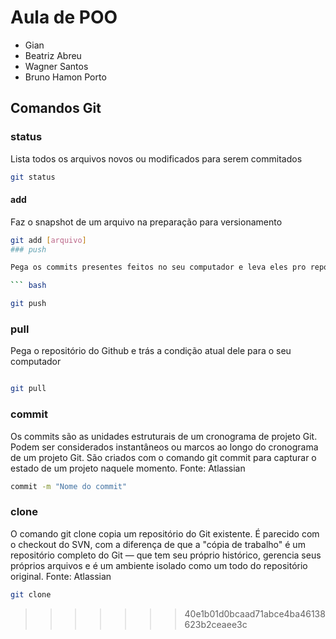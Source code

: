 # Aula de POO

- Gian
- Beatriz Abreu
- Wagner Santos
- Bruno Hamon Porto

## Comandos Git

### status

Lista todos os arquivos novos ou modificados para serem commitados

```bash
git status
```
#### add

Faz o snapshot de um arquivo na preparação para versionamento

```bash
git add [arquivo]
### push

Pega os commits presentes feitos no seu computador e leva eles pro repositório no Github, ao fazer isso, é pedido a identificação do usuário atravéz do username e do Token de acesso

``` bash

git push

```

### pull

Pega o repositório do Github e trás a condição atual dele para o seu computador

```bash

git pull

```

### commit

Os commits são as unidades estruturais de um cronograma de projeto Git. Podem ser considerados instantâneos ou marcos ao longo do cronograma de um projeto Git. São criados com o comando git commit para capturar o estado de um projeto naquele momento.
Fonte: Atlassian

```bash
commit -m "Nome do commit"
```

### clone

O comando git clone copia um repositório do Git existente. É parecido com o checkout do SVN, com a diferença de que a "cópia de trabalho" é um repositório completo do Git — que tem seu próprio histórico, gerencia seus próprios arquivos e é um ambiente isolado como um todo do repositório original.
Fonte: Atlassian

```bash
git clone
```
>>>>>>> 40e1b01d0bcaad71abce4ba46138623b2ceaee3c
